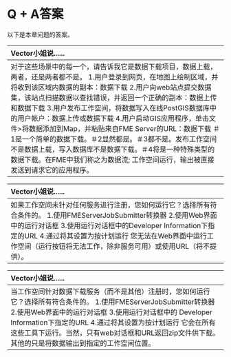 # Q + A答案

以下是本章问题的答案。

|  Vector小姐说...... |
| :--- |
|  对于这些场景中的每一个，请告诉我它是数据下载项目，数据上载，两者，还是两者都不是。  1.用户登录到网页，在地图上绘制区域，并将收到该区域内数据的副本：数据下载  2.用户向web站点提交数据集，该站点扫描数据以查找错误，并返回一个正确的副本：数据上传和数据下载  3.用户发布工作空间，将数据写入在线PostGIS数据库中的用户帐户：数据上传或数据下载   4.用户启动GIS应用程序，单击文件&gt;将数据添加到Map，并粘贴来自FME Server的URL：数据下载  ＃1是一个简单的数据下载。＃2显然都是。＃3都不是。发布工作空间不是数据上载，写入数据库不是数据下载。＃4将是一种特殊类型的数据下载。在FME中我们称之为数据流; 工作空间运行，输出被直接发送到请求它的应用程序。 |

|  Vector小姐说...... |
| :--- |
|  如果工作空间未针对任何服务进行注册，您如何运行它？选择所有符合条件的。  1.使用FMEServerJobSubmitter转换器 2.使用Web界面中的运行对话框 3.使用运行对话框中的Developer Information下指定的URL 4.通过将其设置为按计划运行  您无法在Web界面中运行工作空间（运行按钮将无法工作，除非服务可用）或使用URL（将不提供）。 |

|  Vector小姐说...... |
| :--- |
|  当工作空间针对数据下载服务（而不是其他）注册时，您如何运行它？选择所有符合条件的。  1.使用FMEServerJobSubmitter转换器 2.使用Web界面中的运行对话框 3.使用运行对话框中的 Developer Information下指定的URL 4.通过将其设置为按计划运行  它会在所有这些工具下运行。当然，只有web对话框和URL返回zip文件供下载。其他的只是将数据输出到指定的工作空间位置。 |

